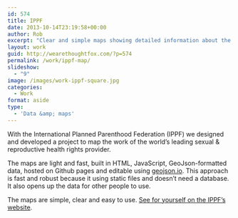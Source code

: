 ```yaml
---
id: 574
title: IPPF
date: 2013-10-14T23:19:58+00:00
author: Rob
excerpt: "Clear and simple maps showing detailed information about the IPPF's work in 172 countries. "
layout: work
guid: http://wearethoughtfox.com/?p=574
permalink: /work/ippf-map/
slideshow:
  - "9"
image: /images/work-ippf-square.jpg
categories:
  - Work
format: aside
type:
  - 'Data &amp; maps'
---
```

With the International Planned Parenthood Federation (IPPF) we designed and developed a project to map the work of the world&#8217;s leading sexual & reproductive health rights provider.

The maps are light and fast, built in HTML, JavaScript, GeoJson-formatted data, hosted on Github pages and editable using [geojson.io](http://geojson.io/). This approach is fast and robust because it using static files and doesn’t need a database. It also opens up the data for other people to use.

The maps are simple, clear and easy to use. [See for yourself on the IPPF&#8217;s website](http://www.ippf.org/our-work/impact).
